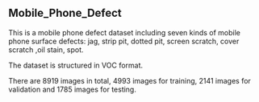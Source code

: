 ## Mobile_Phone_Defect
This is a mobile phone defect dataset including seven kinds of mobile phone surface defects: jag, strip pit, dotted pit, screen scratch, cover scratch ,oil stain, spot.

The dataset is structured in VOC format. 

There are 8919 images in total, 4993 images for training, 2141 images for validation and 1785 images for testing.
